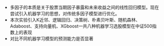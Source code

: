-  多因子的本质是关于股票当期因子暴露和未来收益之间的线性回归模型。现在尝试引入机器学习的思想，对传统多因子模型进行优化。
-  本次实验引入K近邻、逻辑回归、决策树、朴素贝叶斯、随机森林、Adaboost、支持向量机、XGboost一共八种机器学习选股模型在中证500指数上的表现
-  对比不同机器学习模型的预测能力是否显著
